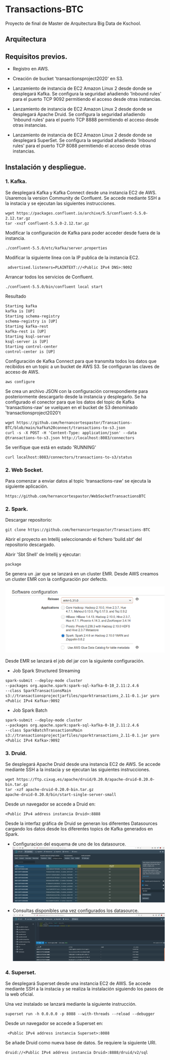 # Transactions-BTC

Proyecto de final de Master de Arquitectura Big Data de Kschool.

## Arquitectura



## Requisitos previos.
* Registro en AWS.

* Creación de bucket 'transactionsproject2020' en S3.

* Lanzamiento de instancia de EC2 Amazon Linux 2 desde donde se desplegará Kafka. Se configura la seguridad añadiendo 'Inbound rules' para el puerto TCP 9092 permitiendo el acceso desde otras instancias. 

* Lanzamiento de instancia de EC2 Amazon Linux 2 desde donde se desplegará Apache Druid. Se configura la seguridad añadiendo 'Inbound rules' para el puerto TCP 8888 permitiendo el acceso desde otras instancias. 

* Lanzamiento de instancia de EC2 Amazon Linux 2 desde donde se desplegará SuperSet. Se configura la seguridad añadiendo 'Inbound rules' para el puerto TCP 8088 permitiendo el acceso desde otras instancias. 

## Instalación y despliegue.

### 1. Kafka.
Se desplegará Kafka y Kafka Connect desde una instancia EC2 de AWS. Usaremos la version Community de Confluent. Se accede mediante SSH a la instacia y se ejecutan las siguientes instrucciones.
```
wget https://packages.confluent.io/archive/5.5/confluent-5.5.0-2.12.tar.gz
tar -xvzf confluent-5.5.0-2.12.tar.gz
```
Modificar la configuración de Kafka para poder acceder desde fuera de la instancia.

```
./confluent-5.5.0/etc/kafka/server.properties 
```
Modificar la siguiente linea con la IP publica de la instancia EC2.

```
 advertised.listeners=PLAINTEXT://<Public IPv4 DNS>:9092
```

Arrancar todos los servicios de Confluent. 

```
./confluent-5.5.0/bin/confluent local start
```
Resultado
```
Starting kafka
kafka is [UP]
Starting schema-registry
schema-registry is [UP]
Starting kafka-rest
kafka-rest is [UP]
Starting ksql-server
ksql-server is [UP]
Starting control-center
control-center is [UP]
```

Configuración de Kafka Connect para que transmita todos los datos que recibidos en un topic a un bucket de AWS S3. 
Se configuran las claves de acceso de AWS.
```
aws configure
```
Se crea un archivo JSON con la configuración correspondiente para posteriormente descargarlo desde la instancia y desplegarlo. Se ha configurado el conector para que los datos del topic de Kafka 'transactions-raw' se vuelquen en el bucket de S3 denominado 'transactionsproject2020't

```
wget https://github.com/hernancortespastor/Transactions-BTC/blob/main/kafka%20connect/transactions-to-s3.json
curl -s -X POST -H 'Content-Type: application/json' --data @transactions-to-s3.json http://localhost:8083/connectors
```
Se verifique que está en estado 'RUNNING'

```
curl localhost:8083/connectors/transactions-to-s3/status

```

### 2. Web Socket.

Para comenzar a enviar datos al topic 'transactions-raw' se ejecuta la siguiente aplicación.
```
https://github.com/hernancortespastor/WebSocketTransactionsBTC
```

### 2. Spark.

Descargar repositorio:
```
git clone https://github.com/hernancortespastor/Transactions-BTC
```

Abrir el proyecto  en Intellij seleccionando el fichero 'build.sbt' del repositorio descargado.

Abrir 'Sbt Shell' de Intellij y ejecutar:
```
package
```
Se genera un .jar que se lanzará en un cluster EMR. 
Desde AWS creamos un cluster EMR con la configuración por defecto.

![alt text](https://github.com/hernancortespastor/Transactions-BTC/blob/main/img/Selection_002.png)


Desde EMR se lanzará el job del jar con la siguiente configuración.

* Job Spark Structured Streaming

```
spark-submit --deploy-mode cluster
--packages org.apache.spark:spark-sql-kafka-0-10_2.11:2.4.6 
--class SparkTransactionsMain s3://transactionsprojectjarfiles/sparktransactions_2.11-0.1.jar yarn <Public IPv4 Kafka>:9092

```
* Job Spark Batch

```
spark-submit --deploy-mode cluster
--packages org.apache.spark:spark-sql-kafka-0-10_2.11:2.4.6 
--class SparkBatchTransactionsMain s3://transactionsprojectjarfiles/sparktransactions_2.11-0.1.jar yarn <Public IPv4 Kafka>:9092

```

### 3. Druid.

Se desplegará Apache Druid desde una instancia EC2 de AWS. Se accede mediante SSH a la instacia y se ejecutan las siguientes instrucciones.

```
wget https://ftp.cixug.es/apache/druid/0.20.0/apache-druid-0.20.0-bin.tar.gz
tar -xzf apache-druid-0.20.0-bin.tar.gz
apache-druid-0.20.0/bin/start-single-server-small

```
Desde un navegador se accede a Druid en:

```
<Public IPv4 address instancia Druid>:8888
```

Desde la interfaz gráfica de Druid se generan los diferentes Datasources cargando los datos desde los diferentes topics de Kafka generados en Spark.

* Configuracion del esquema de uno de los datasource.
![alt text](https://github.com/hernancortespastor/Transactions-BTC/blob/main/img/image(2).png)

* Consultas disponibles una vez configurados los datasource.
![alt text](https://github.com/hernancortespastor/Transactions-BTC/blob/main/img/image(1).png)

### 4. Superset.
Se desplegará Superset desde una instancia EC2 de AWS. Se accede mediante SSH a la instacia y se realiza la instalación siguiendo los pasos de la web oficial.

Una vez instalado se lanzará mediante la siguiente instrucción.
```
superset run -h 0.0.0.0 -p 8088 --with-threads --reload --debugger
```

Desde un navegador se accede a Superset en:

```
 <Public IPv4 address instancia Superset>:8088
 ```


Se añade Druid como nueva base de datos. Se requiere la siguiente URI.

```
druid://<Public IPv4 address instancia Druid>:8888/druid/v2/sql
```












